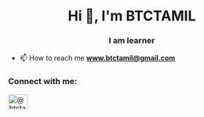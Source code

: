 <h1 align="center">Hi 👋, I'm BTCTAMIL</h1>
<h3 align="center">I am learner</h3>

- 📫 How to reach me **www.btctamil@gmail.com**

<h3 align="left">Connect with me:</h3>
<p align="left">
<a href="https://twitter.com/@btctamil" target="blank"><img align="center" src="https://raw.githubusercontent.com/rahuldkjain/github-profile-readme-generator/master/src/images/icons/Social/twitter.svg" alt="@btctamil" height="30" width="40" /></a>
</p>
